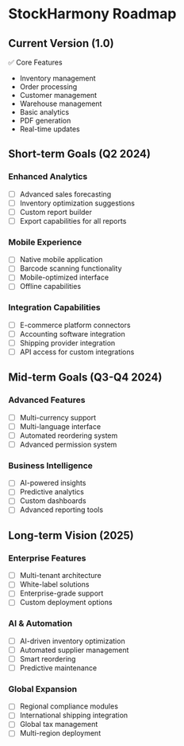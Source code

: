 # StockHarmony Roadmap

## Current Version (1.0)
✅ Core Features
- Inventory management
- Order processing
- Customer management
- Warehouse management
- Basic analytics
- PDF generation
- Real-time updates

## Short-term Goals (Q2 2024)
### Enhanced Analytics
- [ ] Advanced sales forecasting
- [ ] Inventory optimization suggestions
- [ ] Custom report builder
- [ ] Export capabilities for all reports

### Mobile Experience
- [ ] Native mobile application
- [ ] Barcode scanning functionality
- [ ] Mobile-optimized interface
- [ ] Offline capabilities

### Integration Capabilities
- [ ] E-commerce platform connectors
- [ ] Accounting software integration
- [ ] Shipping provider integration
- [ ] API access for custom integrations

## Mid-term Goals (Q3-Q4 2024)
### Advanced Features
- [ ] Multi-currency support
- [ ] Multi-language interface
- [ ] Automated reordering system
- [ ] Advanced permission system

### Business Intelligence
- [ ] AI-powered insights
- [ ] Predictive analytics
- [ ] Custom dashboards
- [ ] Advanced reporting tools

## Long-term Vision (2025)
### Enterprise Features
- [ ] Multi-tenant architecture
- [ ] White-label solutions
- [ ] Enterprise-grade support
- [ ] Custom deployment options

### AI & Automation
- [ ] AI-driven inventory optimization
- [ ] Automated supplier management
- [ ] Smart reordering
- [ ] Predictive maintenance

### Global Expansion
- [ ] Regional compliance modules
- [ ] International shipping integration
- [ ] Global tax management
- [ ] Multi-region deployment